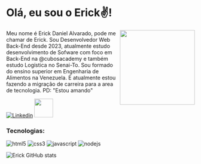 # Olá, eu sou o Erick✌!

<img src="https://github.com/ErickAlvDev/ErickAlvDev/assets/142065333/90c7fe5b-d643-4c60-8c9a-253bcbb5964c" width="200px" align="right" >
  <p align="left">
Meu nome é Erick Daniel Alvarado, pode me chamar de Erick. Sou Desenvolvedor Web Back-End desde 2023, atualmente estudo desenvolvimento de Sofware com foco em Back-End na @cubosacademy e também estudo Logística no Senai-To. Sou formado do ensino superior em Engenharia de Alimentos na Venezuela. E atualmente estou fazendo a migração de carreira para a area de tecnologia.  PD: "Estou amando"
  </p>
  
[![Linkedin](https://img.shields.io/badge/LinkedIn-0077B5?style=for-the-badge&logo=linkedin&logoColor=white)](https://www.linkedin.com/in/jessicamedeirospocarli/)
<a href="mailto:jessicamedeirosp96@gmail.com">
<img src="https://media.tenor.com/kXp0f-dmTXAAAAAi/%E6%94%B6%E5%88%B0-%E5%B7%A5%E4%BD%9C.gif" width="50px" />
</a>

### Tecnologias:

![html5](https://img.shields.io/badge/HTML5-E34F26?style=for-the-badge&logo=html5&logoColor=white)
![css3](https://img.shields.io/badge/CSS3-1572B6?style=for-the-badge&logo=css3&logoColor=white)
![javascript](https://img.shields.io/badge/JavaScript-323330?style=for-the-badge&logo=javascript&logoColor=F7DF1E)
![nodejs](https://img.shields.io/badge/Node%20js-339933?style=for-the-badge&logo=nodedotjs&logoColor=white)

![Erick GitHub stats](https://github-readme-stats.vercel.app/api?username=ErickAlvDev&show_icons=true&theme=radical)
